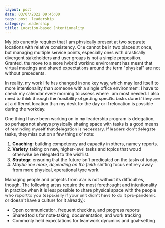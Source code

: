 ```yaml
---
layout: post
date: 03/07/2022 09:45:00
tags: post, leadership
category: leadership
title: Location-based Intentionality
---
```


My job currently requires that I am physically present at two separate locations with relative consistency. One cannot be in two places at once, but managing multiple service points, especially ones with drastically divergent stakeholders and user groups is not a simple proposition. Granted, the move to a more hybrid working environment has meant that virtual meetings and shared expectations around the term "physical" are not without precedents.

In reality, my work life has changed in one key way, which may lend itself to more intentionality than someone with a single office environment: I have to check my calendar every morning to assess where I am most needed. I also need to think through the feasibility of getting specific tasks done if they are at a different location than my desk for the day or if relocation is possible during the workday.

One thing I have been working on in my leadership program is delegation, so perhaps not always physically sharing space with tasks is a good means of reminding myself that delegation is necessary. If leaders don't delegate tasks, they miss out on a few things of note:
1. **Coaching**: building competency and capacity in others, namely reports.
2. **Variety**: taking on new, higher-level tasks and topics that would otherwise be relegated to the wishlist.
3. **Strategy**: ensuring that the future isn't predicated on the tasks of today.
4. *Maybe one more, depending on the field*: shifting focus entirely away from more physical, operational type work.

Managing people and projects from afar is not without its difficulties, though. The following areas require the most forethought and intentionality in practice when it is less possible to share physical space with the people who report to you (especially if your unit didn't have to do it pre-pandemic or doesn't have a culture for it already):
- Open communication, frequent checkins, and progress reports
- Shared tools for note-taking, documentation, and work tracking
- Commonly held expectations for teamwork dynamics and goal-setting